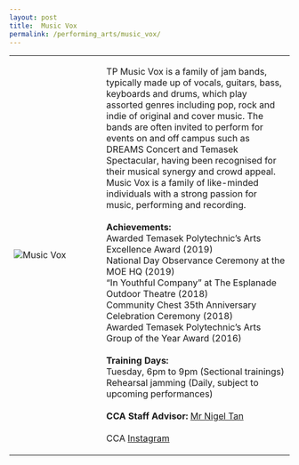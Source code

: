 ```yaml
---
layout: post
title:  Music Vox
permalink: /performing_arts/music_vox/
---
```


<div>
<table>
    <tr>
        <td style="width:33%"><image src="{{site.baseurl}}/images/CCA_music_vox.jpg" style="display:block;margin-left:auto;margin-right:auto;" alt="Music Vox"></image></td>
        <td>
            <p>
                TP Music Vox is a family of jam bands, typically made up of vocals, guitars, bass, keyboards and drums, which play assorted genres including pop, rock and indie of original and cover music. The bands are often invited to perform for events on and off campus such as DREAMS Concert and Temasek Spectacular, having been recognised for their musical synergy and crowd appeal. Music Vox is a family of like-minded individuals with a strong passion for music, performing and recording.<br>
                <br>
                <b>Achievements:</b><br>
                Awarded Temasek Polytechnic’s Arts Excellence Award (2019)<br>
                National Day Observance Ceremony at the MOE HQ (2019)<br>
                “In Youthful Company” at The Esplanade Outdoor Theatre (2018)<br>
                Community Chest 35th Anniversary Celebration Ceremony (2018)<br>
                Awarded Temasek Polytechnic’s Arts Group of the Year Award (2016)<br>
                <br>
                <b>Training Days:</b><br>
                Tuesday, 6pm to 9pm (Sectional trainings)<br>
                Rehearsal jamming (Daily, subject to upcoming performances)<br>
                <br>
                <b>CCA Staff Advisor:</b> <a href="nigeltan@tp.edu.sg">Mr Nigel Tan</a><br>
                <br>
                CCA <a href="https://www.instagram.com/tpmusicvox">Instagram</a>
            </p>
        </td>
    </tr>
</table>
</div>
